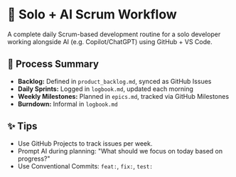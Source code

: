 # 🚀 Solo + AI Scrum Workflow

A complete daily Scrum-based development routine for a solo developer working alongside AI (e.g. Copilot/ChatGPT) using GitHub + VS Code.

## 🔄 Process Summary
- **Backlog:** Defined in `product_backlog.md`, synced as GitHub Issues
- **Daily Sprints:** Logged in `logbook.md`, updated each morning
- **Weekly Milestones:** Planned in `epics.md`, tracked via GitHub Milestones
- **Burndown:** Informal in `logbook.md`

## ✨ Tips
- Use GitHub Projects to track issues per week.
- Prompt AI during planning: "What should we focus on today based on progress?"
- Use Conventional Commits: `feat:`, `fix:`, `test:`